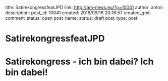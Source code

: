 title: SatirekongressfeatJPD
link: http://am-news.eu/?p=10041
author: anton
description: 
post_id: 10041
created: 2016/09/16 20:18:57
created_gmt: 
comment_status: open
post_name: 
status: draft
post_type: post

# SatirekongressfeatJPD

# Satirekongress - ich bin dabei? Ich bin dabei!